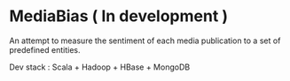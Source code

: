MediaBias ( In development )
=========

An attempt to measure the sentiment of each media publication to a set of predefined entities. 

Dev stack : Scala + Hadoop + HBase + MongoDB

